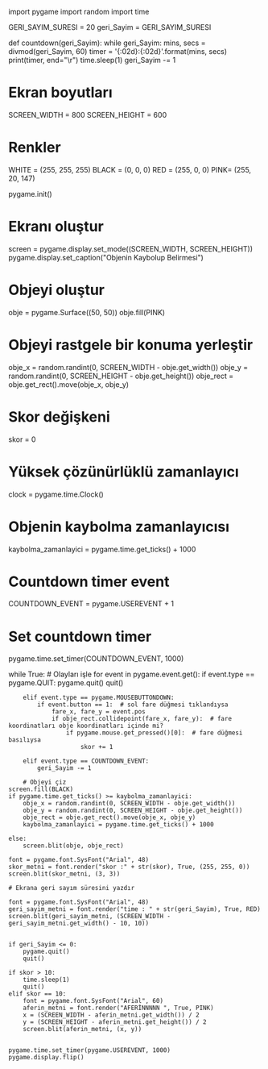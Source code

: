 import pygame
import random
import time

GERI_SAYIM_SURESI = 20
geri_Sayim = GERI_SAYIM_SURESI

def countdown(geri_Sayim):
    while geri_Sayim:
        mins, secs = divmod(geri_Sayim, 60)
        timer = '{:02d}:{:02d}'.format(mins, secs)
        print(timer, end="\r")
        time.sleep(1)
        geri_Sayim -= 1


# Ekran boyutları
SCREEN_WIDTH = 800
SCREEN_HEIGHT = 600

# Renkler
WHITE = (255, 255, 255)
BLACK = (0, 0, 0)
RED = (255, 0, 0)
PINK= (255, 20, 147)

pygame.init()

# Ekranı oluştur
screen = pygame.display.set_mode((SCREEN_WIDTH, SCREEN_HEIGHT))
pygame.display.set_caption("Objenin Kaybolup Belirmesi")

# Objeyi oluştur
obje = pygame.Surface((50, 50))
obje.fill(PINK)

# Objeyi rastgele bir konuma yerleştir
obje_x = random.randint(0, SCREEN_WIDTH - obje.get_width())
obje_y = random.randint(0, SCREEN_HEIGHT - obje.get_height())
obje_rect = obje.get_rect().move(obje_x, obje_y)

# Skor değişkeni
skor = 0

# Yüksek çözünürlüklü zamanlayıcı
clock = pygame.time.Clock()

# Objenin kaybolma zamanlayıcısı
kaybolma_zamanlayici = pygame.time.get_ticks() + 1000

# Countdown timer event
COUNTDOWN_EVENT = pygame.USEREVENT + 1

# Set countdown timer
pygame.time.set_timer(COUNTDOWN_EVENT, 1000)

while True:
    # Olayları işle
    for event in pygame.event.get():
        if event.type == pygame.QUIT:
            pygame.quit()
            quit()

        elif event.type == pygame.MOUSEBUTTONDOWN:
            if event.button == 1:  # sol fare düğmesi tıklandıysa
                fare_x, fare_y = event.pos
                if obje_rect.collidepoint(fare_x, fare_y):  # fare koordinatları obje koordinatları içinde mi?
                    if pygame.mouse.get_pressed()[0]:  # fare düğmesi basılıysa
                        skor += 1

        elif event.type == COUNTDOWN_EVENT:
            geri_Sayim -= 1

        # Objeyi çiz
    screen.fill(BLACK)
    if pygame.time.get_ticks() >= kaybolma_zamanlayici:
        obje_x = random.randint(0, SCREEN_WIDTH - obje.get_width())
        obje_y = random.randint(0, SCREEN_HEIGHT - obje.get_height())
        obje_rect = obje.get_rect().move(obje_x, obje_y)
        kaybolma_zamanlayici = pygame.time.get_ticks() + 1000

    else:
        screen.blit(obje, obje_rect)

    font = pygame.font.SysFont("Arial", 48)
    skor_metni = font.render("skor :" + str(skor), True, (255, 255, 0))
    screen.blit(skor_metni, (3, 3))

    # Ekrana geri sayım süresini yazdır

    font = pygame.font.SysFont("Arial", 48)
    geri_sayim_metni = font.render("time : " + str(geri_Sayim), True, RED)
    screen.blit(geri_sayim_metni, (SCREEN_WIDTH - geri_sayim_metni.get_width() - 10, 10))


    if geri_Sayim <= 0:
        pygame.quit()
        quit()

    if skor > 10:
        time.sleep(1)
        quit()
    elif skor == 10:
        font = pygame.font.SysFont("Arial", 60)
        aferin_metni = font.render("AFERİNNNNN ", True, PINK)
        x = (SCREEN_WIDTH - aferin_metni.get_width()) / 2
        y = (SCREEN_HEIGHT - aferin_metni.get_height()) / 2
        screen.blit(aferin_metni, (x, y))


    pygame.time.set_timer(pygame.USEREVENT, 1000)
    pygame.display.flip()
